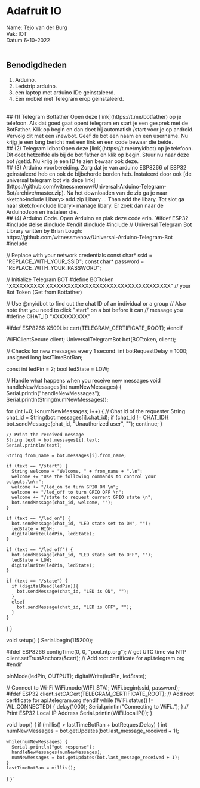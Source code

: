# Adafruit IO
Name: Tejo van der Burg 
<br>
Vak: IOT
<br>
Datum 6-10-2022
<br>
<br>
## Benodigdheden
1. Arduino.
2. Ledstrip arduino.
3. een laptop met arduino IDe geinstaleerd.
4. Een mobiel met Telegram erop geinstaleerd.
<br>
## (1) Telegram Botfather
Open deze [link](https://t.me/botfather) op je telefoon. Als dat goed gaat opent telegram en start je een gesprek met de BotFather. Klik op begin en dan doet hij automatish /start voor je op android. Vervolg dit met een /newbot. Geef de bot een naam en een username. Nu krijg je een lang bericht met een link en een code bewaar die beide.
<br>
## (2) Telegram Idbot
Open deze [link](https://t.me/myidbot) op je telefoon. Dit doet hetzelfde als bij de bot father en klik op begin. Stuur nu naar deze bot /getid. Nu krijg je een ID te zien bewaar ook deze.
<br>
## (3) Arduino voorbereiding.
Zorg dat je van arduino ESP8266 of ESP32 geinstaleerd heb en ook de bijbehorde borden heb. Instaleerd door ook [de universal telegram bot via deze link](https://github.com/witnessmenow/Universal-Arduino-Telegram-Bot/archive/master.zip). Na het downloaden van de zip ga je naar sketch>include Libary> add.zip Libary.... Than add the libary. Tot slot ga naar sketch>include libary> manage libary. Er zoek dan naar de ArduinoJson en instaleer die.
<br>
## (4) Arduino Code.
Open Arduino en plak deze code erin.
`#ifdef ESP32
  #include <WiFi.h>
#else
  #include <ESP8266WiFi.h>
#endif
#include <WiFiClientSecure.h>
#include <UniversalTelegramBot.h>   // Universal Telegram Bot Library written by Brian Lough: https://github.com/witnessmenow/Universal-Arduino-Telegram-Bot
#include <ArduinoJson.h>

// Replace with your network credentials
const char* ssid = "REPLACE_WITH_YOUR_SSID";
const char* password = "REPLACE_WITH_YOUR_PASSWORD";

// Initialize Telegram BOT
#define BOTtoken "XXXXXXXXXX:XXXXXXXXXXXXXXXXXXXXXXXXXXXXXXXXXXX"  // your Bot Token (Get from Botfather)

// Use @myidbot to find out the chat ID of an individual or a group
// Also note that you need to click "start" on a bot before it can
// message you
#define CHAT_ID "XXXXXXXXXX"

#ifdef ESP8266
  X509List cert(TELEGRAM_CERTIFICATE_ROOT);
#endif

WiFiClientSecure client;
UniversalTelegramBot bot(BOTtoken, client);

// Checks for new messages every 1 second.
int botRequestDelay = 1000;
unsigned long lastTimeBotRan;

const int ledPin = 2;
bool ledState = LOW;

// Handle what happens when you receive new messages
void handleNewMessages(int numNewMessages) {
  Serial.println("handleNewMessages");
  Serial.println(String(numNewMessages));

  for (int i=0; i<numNewMessages; i++) {
    // Chat id of the requester
    String chat_id = String(bot.messages[i].chat_id);
    if (chat_id != CHAT_ID){
      bot.sendMessage(chat_id, "Unauthorized user", "");
      continue;
    }
    
    // Print the received message
    String text = bot.messages[i].text;
    Serial.println(text);

    String from_name = bot.messages[i].from_name;

    if (text == "/start") {
      String welcome = "Welcome, " + from_name + ".\n";
      welcome += "Use the following commands to control your outputs.\n\n";
      welcome += "/led_on to turn GPIO ON \n";
      welcome += "/led_off to turn GPIO OFF \n";
      welcome += "/state to request current GPIO state \n";
      bot.sendMessage(chat_id, welcome, "");
    }

    if (text == "/led_on") {
      bot.sendMessage(chat_id, "LED state set to ON", "");
      ledState = HIGH;
      digitalWrite(ledPin, ledState);
    }
    
    if (text == "/led_off") {
      bot.sendMessage(chat_id, "LED state set to OFF", "");
      ledState = LOW;
      digitalWrite(ledPin, ledState);
    }
    
    if (text == "/state") {
      if (digitalRead(ledPin)){
        bot.sendMessage(chat_id, "LED is ON", "");
      }
      else{
        bot.sendMessage(chat_id, "LED is OFF", "");
      }
    }
  }
}

void setup() {
  Serial.begin(115200);

  #ifdef ESP8266
    configTime(0, 0, "pool.ntp.org");      // get UTC time via NTP
    client.setTrustAnchors(&cert); // Add root certificate for api.telegram.org
  #endif

  pinMode(ledPin, OUTPUT);
  digitalWrite(ledPin, ledState);
  
  // Connect to Wi-Fi
  WiFi.mode(WIFI_STA);
  WiFi.begin(ssid, password);
  #ifdef ESP32
    client.setCACert(TELEGRAM_CERTIFICATE_ROOT); // Add root certificate for api.telegram.org
  #endif
  while (WiFi.status() != WL_CONNECTED) {
    delay(1000);
    Serial.println("Connecting to WiFi..");
  }
  // Print ESP32 Local IP Address
  Serial.println(WiFi.localIP());
}

void loop() {
  if (millis() > lastTimeBotRan + botRequestDelay)  {
    int numNewMessages = bot.getUpdates(bot.last_message_received + 1);

    while(numNewMessages) {
      Serial.println("got response");
      handleNewMessages(numNewMessages);
      numNewMessages = bot.getUpdates(bot.last_message_received + 1);
    }
    lastTimeBotRan = millis();
  }
}`

